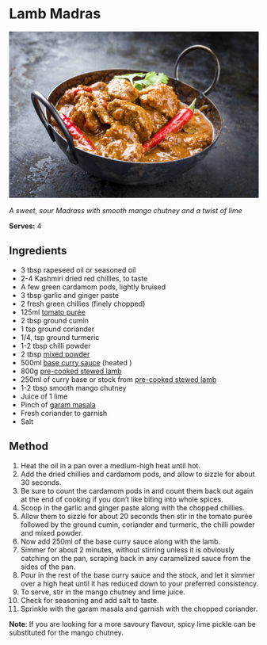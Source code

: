 # Lamb Madras

![Lamb Madras](resources/madras.png)

*A sweet, sour Madrass with smooth mango chutney and a twist of lime*

**Serves:** 4

## Ingredients
- 3 tbsp rapeseed oil or seasoned oil 
- 2-4 Kashmiri dried red chillies, to taste 
- A few green cardamom pods, lightly bruised 
- 3 tbsp garlic and ginger paste
- 2 fresh green chillies (finely chopped)
- 125ml [tomato purée](../Base/tomato-puree.md)
- 2 tbsp ground cumin 
- 1 tsp ground coriander 
- 1/4, tsp ground turmeric 
- 1-2 tbsp chilli powder
- 2 tbsp [mixed powder](../Base/mixed-powder.md)
- 500ml [base curry sauce](../Base/curry-base.md) (heated )
- 800g [pre-cooked stewed lamb](../Base/pre-cooked-lamb.md)
- 250ml of curry base or stock from [pre-cooked stewed lamb](../Base/pre-cooked-lamb.md)
- 1-2 tbsp smooth mango chutney
- Juice of 1 lime 
- Pinch of [garam masala](../Base/garam-masala.md)
- Fresh coriander to garnish 
- Salt 

## Method
1. Heat the oil in a pan over a medium-high heat until hot. 
1. Add the dried chillies and cardamom pods, and allow to sizzle for about 30 seconds. 
1. Be sure to count the cardamom pods in and count them back out again at the end of cooking if you don’t like biting into whole spices. 
1. Scoop in the garlic and ginger paste along with the chopped chillies. 
1. Allow them to sizzle for about 20 seconds then stir in the tomato purée followed by the ground cumin, coriander and turmeric, the chilli powder and mixed powder. 
1. Now add 250ml of the base curry sauce along with the lamb. 
1. Simmer for about 2 minutes, without stirring unless it is obviously catching on the pan, scraping back in any caramelized sauce from the sides of the pan. 
1. Pour in the rest of the base curry sauce and the stock, and let it simmer over a high heat until it has reduced down to your preferred consistency. 
1. To serve, stir in the mango chutney and lime juice. 
1. Check for seasoning and add salt to taste. 
1. Sprinkle with the garam masala and garnish with the chopped coriander.

**Note**: If you are looking for a more savoury flavour, spicy lime pickle can be substituted for the mango chutney. 
